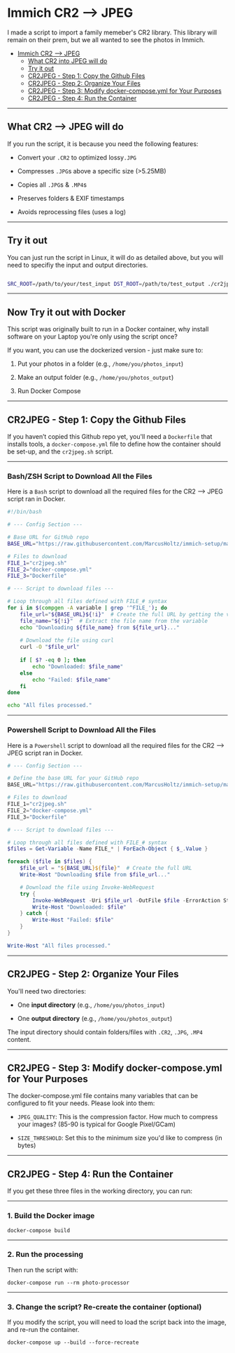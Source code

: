 # Immich CR2 --> JPEG

I made a script to import a family memeber's CR2 library. This library will remain on their prem, but we all wanted to see the photos in Immich.

- [Immich CR2 --> JPEG](#immich-cr2----jpeg)
  - [What CR2 into JPEG will do](#what-cr2----jpeg-will-do)
  - [Try it out](#try-it-out)
  - [CR2JPEG - Step 1: Copy the Github Files](#cr2jpeg---step-1-copy-the-github-files)
  - [CR2JPEG - Step 2: Organize Your Files](#cr2jpeg---step-2-organize-your-files)
  - [CR2JPEG - Step 3: Modify docker-compose.yml for Your Purposes](#cr2jpeg---step-3-modify-docker-composeyml-for-your-purposes)
  - [CR2JPEG - Step 4: Run the Container](#cr2jpeg---step-4-run-the-container)


* * *

## What CR2 --> JPEG will do

If you run the script, it is because you need the following features:

* Convert your `.CR2` to optimized lossy`.JPG`

* Compresses `.JPG`s above a specific size (>5.25MB)

* Copies all `.JPG`s & `.MP4`s

* Preserves folders & EXIF timestamps

* Avoids reprocessing files (uses a log)


* * *

## Try it out

You can just run the script in Linux, it will do as detailed above, but you will need to specifiy the input and output directories.

```bash

SRC_ROOT=/path/to/your/test_input DST_ROOT=/path/to/test_output ./cr2jpeg.sh

```


* * *

## Now Try it out with Docker

This script was originally built to run in a Docker container, why install software on your Laptop you're only using the script once?

If you want, you can use the dockerized version - just make sure to:

1. Put your photos in a folder (e.g., `/home/you/photos_input`)

2. Make an output folder (e.g., `/home/you/photos_output`)

3. Run Docker Compose


* * *

## CR2JPEG - Step 1: Copy the Github Files

If you haven’t copied this Github repo yet, you'll need a `Dockerfile` that installs tools, a `docker-compose.yml` file to define how the container should be set-up, and the `cr2jpeg.sh` script.


* * *

### Bash/ZSH Script to Download All the Files

Here is a `Bash` script to download all the required files for the CR2 --> JPEG script ran in Docker.

```bash
#!/bin/bash

# --- Config Section ---

# Base URL for GitHub repo
BASE_URL="https://raw.githubusercontent.com/MarcusHoltz/immich-setup/main/batchCR2intoJPEG/"

# Files to download
FILE_1="cr2jpeg.sh"
FILE_2="docker-compose.yml"
FILE_3="Dockerfile"

# --- Script to download files ---

# Loop through all files defined with FILE_# syntax
for i in $(compgen -A variable | grep '^FILE_'); do
    file_url="${BASE_URL}${!i}"  # Create the full URL by getting the value of each FILE_#
    file_name="${!i}"  # Extract the file name from the variable
    echo "Downloading ${file_name} from ${file_url}..."
    
    # Download the file using curl
    curl -O "$file_url"
    
    if [ $? -eq 0 ]; then
        echo "Downloaded: $file_name"
    else
        echo "Failed: $file_name"
    fi
done

echo "All files processed."
```


* * *

### Powershell Script to Download All the Files

Here is a `Powershell` script to download all the required files for the CR2 --> JPEG script ran in Docker.


```powershell
# --- Config Section ---

# Define the base URL for your GitHub repo
BASE_URL="https://raw.githubusercontent.com/MarcusHoltz/immich-setup/main/batchCR2intoJPEG/"

# Files to download
FILE_1="cr2jpeg.sh"
FILE_2="docker-compose.yml"
FILE_3="Dockerfile"

# --- Script to download files ---

# Loop through all files defined with FILE_# syntax
$files = Get-Variable -Name FILE_* | ForEach-Object { $_.Value }

foreach ($file in $files) {
    $file_url = "${BASE_URL}${file}"  # Create the full URL
    Write-Host "Downloading $file from $file_url..."

    # Download the file using Invoke-WebRequest
    try {
        Invoke-WebRequest -Uri $file_url -OutFile $file -ErrorAction Stop
        Write-Host "Downloaded: $file"
    } catch {
        Write-Host "Failed: $file"
    }
}

Write-Host "All files processed."
```


* * *

## CR2JPEG - Step 2: Organize Your Files

You'll need two directories:

- One **input directory** (e.g., `/home/you/photos_input`)

- One **output directory** (e.g., `/home/you/photos_output`)

The input directory should contain folders/files with `.CR2`, `.JPG`, `.MP4` content.


* * *

## CR2JPEG - Step 3: Modify docker-compose.yml for Your Purposes

The docker-compose.yml file contains many variables that can be configured to fit your needs. Please look into them:

- `JPEG_QUALITY`: This is the compression factor. How much to compress your images?  (85-90 is typical for Google Pixel/GCam)

- `SIZE_THRESHOLD`: Set this to the minimum size you'd like to compress (in bytes)


* * *

## CR2JPEG - Step 4: Run the Container

If you get these three files in the working directory, you can run:


* * *

### 1. Build the Docker image

`docker-compose build`


* * *

### 2. Run the processing

Then run the script with:

`docker-compose run --rm photo-processor`


* * *

### 3. Change the script? Re-create the container (optional)

If you modify the script, you will need to load the script back into the image, and re-run the container.

`docker-compose up --build --force-recreate`

